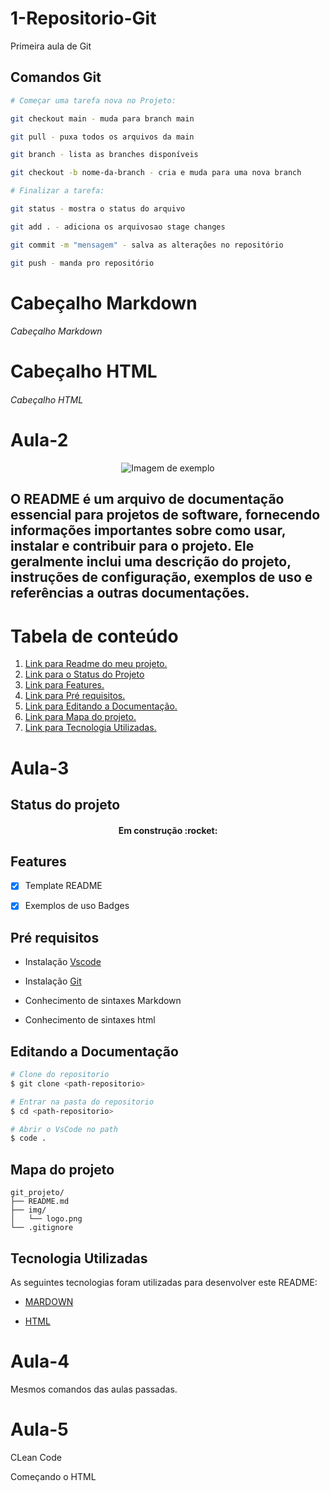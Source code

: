 # 1-Repositorio-Git
Primeira aula de Git

## Comandos Git

```Bash
# Começar uma tarefa nova no Projeto:

git checkout main - muda para branch main

git pull - puxa todos os arquivos da main

git branch - lista as branches disponíveis

git checkout -b nome-da-branch - cria e muda para uma nova branch

# Finalizar a tarefa:

git status - mostra o status do arquivo

git add . - adiciona os arquivosao stage changes

git commit -m "mensagem" - salva as alterações no repositório

git push - manda pro repositório
```

# Cabeçalho Markdown
###### Cabeçalho Markdown
<h1>Cabeçalho HTML</h1>
<h6>Cabeçalho HTML</h6>

# Aula-2

<p align="center">
  <img src="https://i.pinimg.com/736x/07/90/ab/0790ab2e4e0e578223367ac5e7bbe19d.jpg" alt="Imagem de exemplo">
</p>

<p id="readme"></p>

<h2>O README é um arquivo de documentação essencial para projetos de software, fornecendo informações importantes sobre como usar, instalar e contribuir para o projeto. Ele geralmente inclui uma descrição do projeto, instruções de configuração, exemplos de uso e referências a outras documentações.</h2>

# Tabela de conteúdo

<ol>
  <li><a href="#readme">Link para Readme do meu projeto.</a></li>
  <li><a href="#statusprojeto">Link para o Status do Projeto</a></li>
  <li><a href="#features">Link para Features.</a></li>
  <li><a href="#prerequisitos">Link para Pré requisitos.</a></li>
  <li><a href="#edit_doc">Link para Editando a Documentação.</a></li>
  <li><a href="#map_projet">Link para Mapa do projeto.</a></li>
  <li><a href="#tecnologia_utilizada">Link para Tecnologia Utilizadas.</a></li>
</ol>

# Aula-3

<p id="statusprojeto"></p>

## Status do projeto

<h4 align="center">Em construção :rocket: </h4>

<p id="features"></p>

## Features

- [x] Template README

- [x] Exemplos de uso Badges

<p id="prerequisitos"></p>

## Pré requisitos

- Instalação [Vscode](https://code.visualstudio.com/)

- Instalação [Git](https://git-scm.com/)

- Conhecimento de sintaxes Markdown

- Conhecimento de sintaxes html

<p id="edit_doc"></p>

## Editando a Documentação

```Bash
# Clone do repositorio
$ git clone <path-repositorio>

# Entrar na pasta do repositorio
$ cd <path-repositorio>

# Abrir o VsCode no path
$ code .
```

<p id="map_projet"></p>

## Mapa do projeto

```
git_projeto/
├── README.md
├── img/
│   └── logo.png
└── .gitignore
```

<p id="tecnologia_utilizada"></p>

## Tecnologia Utilizadas

As seguintes tecnologias foram utilizadas para desenvolver este README:

- [MARDOWN](https://www.markdownguide.org/basic-syntax/)

- [HTML](https://developer.mozilla.org/pt-BR/docs/Learn_web_development/Getting_started/Your_first_website/Creating_the_content)

# Aula-4

Mesmos comandos das aulas passadas.

# Aula-5

CLean Code

Começando o HTML
